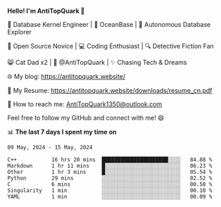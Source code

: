 
**Hello! I'm AntiTopQuark 👋**

🔧 Database Kernel Engineer | 🌊 OceanBase | 🤖 Autonomous Database Explorer

🌱 Open Source Novice | 💻 Coding Enthusiast | 🔍 Detective Fiction Fan

😸 Cat Dad x2 | 🎉 @AntiTopQuark | ✨ Chasing Tech & Dreams

🌐 My blog: https://antitopquark.website/

📄 My Resume: https://antitopquark.website/downloads/resume_cn.pdf

📧 How to reach me: AntiTopQuark1350@outlook.com

Feel free to follow my GitHub and connect with me! 😄

📊 **The last 7 days I spent my time on** 

<!--START_SECTION:waka-->
```text
09 May, 2024 - 15 May, 2024

C++           16 hrs 20 mins  █████████████████████░░░░   84.88 % 
Markdown      1 hr 11 mins    █░░░░░░░░░░░░░░░░░░░░░░░░   06.23 % 
Other         1 hr 3 mins     █░░░░░░░░░░░░░░░░░░░░░░░░   05.54 % 
Python        29 mins         ░░░░░░░░░░░░░░░░░░░░░░░░░   02.52 % 
C             6 mins          ░░░░░░░░░░░░░░░░░░░░░░░░░   00.58 % 
Singularity   1 min           ░░░░░░░░░░░░░░░░░░░░░░░░░   00.10 % 
YAML          1 min           ░░░░░░░░░░░░░░░░░░░░░░░░░   00.09 %
```
<!--END_SECTION:waka-->


